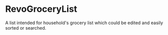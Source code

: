 # RevoGroceryList
A list intended for household's grocery list which could be edited and easily sorted or searched.
